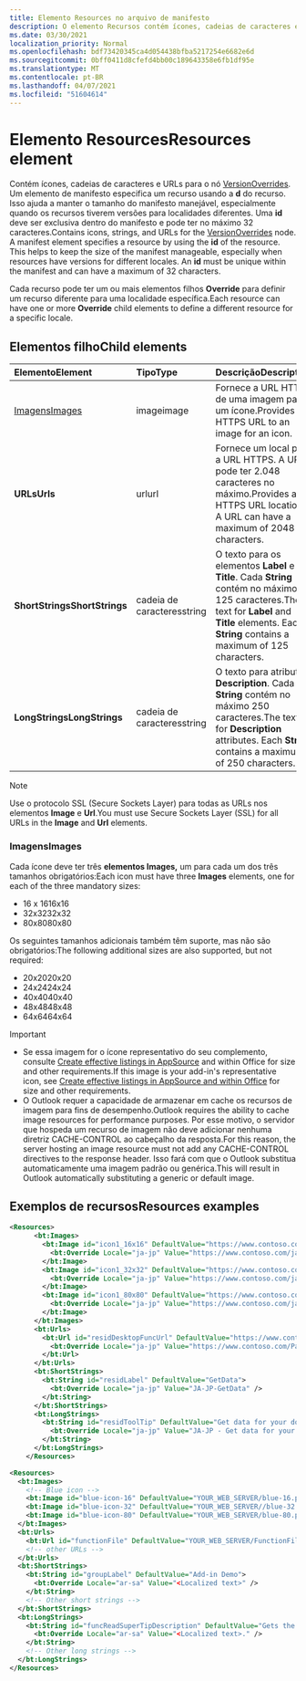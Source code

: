 ```yaml
---
title: Elemento Resources no arquivo de manifesto
description: O elemento Recursos contém ícones, cadeias de caracteres e URLs para o nó VersionOverrides.
ms.date: 03/30/2021
localization_priority: Normal
ms.openlocfilehash: bdf73420345ca4d054438bfba5217254e6682e6d
ms.sourcegitcommit: 0bff0411d8cfefd4bb00c189643358e6fb1df95e
ms.translationtype: MT
ms.contentlocale: pt-BR
ms.lasthandoff: 04/07/2021
ms.locfileid: "51604614"
---
```

# <a name="resources-element"></a><span data-ttu-id="c1823-103">Elemento Resources</span><span class="sxs-lookup"><span data-stu-id="c1823-103">Resources element</span></span>

<span data-ttu-id="c1823-p101">Contém ícones, cadeias de caracteres e URLs para o nó [VersionOverrides](versionoverrides.md). Um elemento de manifesto especifica um recurso usando a **d** do recurso. Isso ajuda a manter o tamanho do manifesto manejável, especialmente quando os recursos tiverem versões para localidades diferentes. Uma **id** deve ser exclusiva dentro do manifesto e pode ter no máximo 32 caracteres.</span><span class="sxs-lookup"><span data-stu-id="c1823-p101">Contains icons, strings, and URLs for the [VersionOverrides](versionoverrides.md) node. A manifest element specifies a resource by using the **id** of the resource. This helps to keep the size of the manifest manageable, especially when resources have versions for different locales. An **id** must be unique within the manifest and can have a maximum of 32 characters.</span></span>

<span data-ttu-id="c1823-108">Cada recurso pode ter um ou mais elementos filhos **Override** para definir um recurso diferente para uma localidade específica.</span><span class="sxs-lookup"><span data-stu-id="c1823-108">Each resource can have one or more **Override** child elements to define a different resource for a specific locale.</span></span>

## <a name="child-elements"></a><span data-ttu-id="c1823-109">Elementos filho</span><span class="sxs-lookup"><span data-stu-id="c1823-109">Child elements</span></span>

|  <span data-ttu-id="c1823-110">Elemento</span><span class="sxs-lookup"><span data-stu-id="c1823-110">Element</span></span> |  <span data-ttu-id="c1823-111">Tipo</span><span class="sxs-lookup"><span data-stu-id="c1823-111">Type</span></span>  |  <span data-ttu-id="c1823-112">Descrição</span><span class="sxs-lookup"><span data-stu-id="c1823-112">Description</span></span>  |
|:-----|:-----|:-----|
|  [<span data-ttu-id="c1823-113">Imagens</span><span class="sxs-lookup"><span data-stu-id="c1823-113">Images</span></span>](#images)            |  <span data-ttu-id="c1823-114">image</span><span class="sxs-lookup"><span data-stu-id="c1823-114">image</span></span>   |  <span data-ttu-id="c1823-115">Fornece a URL HTTPS de uma imagem para um ícone.</span><span class="sxs-lookup"><span data-stu-id="c1823-115">Provides the HTTPS URL to an image for an icon.</span></span> |
|  <span data-ttu-id="c1823-116">**URLs**</span><span class="sxs-lookup"><span data-stu-id="c1823-116">**Urls**</span></span>                |  <span data-ttu-id="c1823-117">url</span><span class="sxs-lookup"><span data-stu-id="c1823-117">url</span></span>     |  <span data-ttu-id="c1823-p102">Fornece um local para a URL HTTPS. A URL pode ter 2.048 caracteres no máximo.</span><span class="sxs-lookup"><span data-stu-id="c1823-p102">Provides an HTTPS URL location. A URL can have a maximum of 2048 characters.</span></span> |
|  <span data-ttu-id="c1823-120">**ShortStrings**</span><span class="sxs-lookup"><span data-stu-id="c1823-120">**ShortStrings**</span></span> |  <span data-ttu-id="c1823-121">cadeia de caracteres</span><span class="sxs-lookup"><span data-stu-id="c1823-121">string</span></span>  |  <span data-ttu-id="c1823-p103">O texto para os elementos **Label** e **Title**. Cada **String** contém no máximo 125 caracteres.</span><span class="sxs-lookup"><span data-stu-id="c1823-p103">The text for **Label** and **Title** elements. Each **String** contains a maximum of 125 characters.</span></span>|
|  <span data-ttu-id="c1823-124">**LongStrings**</span><span class="sxs-lookup"><span data-stu-id="c1823-124">**LongStrings**</span></span>  |  <span data-ttu-id="c1823-125">cadeia de caracteres</span><span class="sxs-lookup"><span data-stu-id="c1823-125">string</span></span>  | <span data-ttu-id="c1823-p104">O texto para atributos **Description**. Cada **String** contém no máximo 250 caracteres.</span><span class="sxs-lookup"><span data-stu-id="c1823-p104">The text for **Description** attributes. Each **String** contains a maximum of 250 characters.</span></span>|

> [!NOTE]
> <span data-ttu-id="c1823-128">Use o protocolo SSL (Secure Sockets Layer) para todas as URLs nos elementos **Image** e **Url**.</span><span class="sxs-lookup"><span data-stu-id="c1823-128">You must use Secure Sockets Layer (SSL) for all URLs in the **Image** and **Url** elements.</span></span>

### <a name="images"></a><span data-ttu-id="c1823-129">Imagens</span><span class="sxs-lookup"><span data-stu-id="c1823-129">Images</span></span>

<span data-ttu-id="c1823-130">Cada ícone deve ter três **elementos Images,** um para cada um dos três tamanhos obrigatórios:</span><span class="sxs-lookup"><span data-stu-id="c1823-130">Each icon must have three **Images** elements, one for each of the three mandatory sizes:</span></span>

- <span data-ttu-id="c1823-131">16 x 16</span><span class="sxs-lookup"><span data-stu-id="c1823-131">16x16</span></span>
- <span data-ttu-id="c1823-132">32x32</span><span class="sxs-lookup"><span data-stu-id="c1823-132">32x32</span></span>
- <span data-ttu-id="c1823-133">80x80</span><span class="sxs-lookup"><span data-stu-id="c1823-133">80x80</span></span>

<span data-ttu-id="c1823-134">Os seguintes tamanhos adicionais também têm suporte, mas não são obrigatórios:</span><span class="sxs-lookup"><span data-stu-id="c1823-134">The following additional sizes are also supported, but not required:</span></span>

- <span data-ttu-id="c1823-135">20x20</span><span class="sxs-lookup"><span data-stu-id="c1823-135">20x20</span></span>
- <span data-ttu-id="c1823-136">24x24</span><span class="sxs-lookup"><span data-stu-id="c1823-136">24x24</span></span>
- <span data-ttu-id="c1823-137">40x40</span><span class="sxs-lookup"><span data-stu-id="c1823-137">40x40</span></span>
- <span data-ttu-id="c1823-138">48x48</span><span class="sxs-lookup"><span data-stu-id="c1823-138">48x48</span></span>
- <span data-ttu-id="c1823-139">64x64</span><span class="sxs-lookup"><span data-stu-id="c1823-139">64x64</span></span>

> [!IMPORTANT]
>
> - <span data-ttu-id="c1823-140">Se essa imagem for o ícone representativo do seu complemento, consulte [Create effective listings in AppSource](/office/dev/store/create-effective-office-store-listings#create-an-icon-for-your-add-in) and within Office for size and other requirements.</span><span class="sxs-lookup"><span data-stu-id="c1823-140">If this image is your add-in's representative icon, see [Create effective listings in AppSource and within Office](/office/dev/store/create-effective-office-store-listings#create-an-icon-for-your-add-in) for size and other requirements.</span></span>
> - <span data-ttu-id="c1823-141">O Outlook requer a capacidade de armazenar em cache os recursos de imagem para fins de desempenho.</span><span class="sxs-lookup"><span data-stu-id="c1823-141">Outlook requires the ability to cache image resources for performance purposes.</span></span> <span data-ttu-id="c1823-142">Por esse motivo, o servidor que hospeda um recurso de imagem não deve adicionar nenhuma diretriz CACHE-CONTROL ao cabeçalho da resposta.</span><span class="sxs-lookup"><span data-stu-id="c1823-142">For this reason, the server hosting an image resource must not add any CACHE-CONTROL directives to the response header.</span></span> <span data-ttu-id="c1823-143">Isso fará com que o Outlook substitua automaticamente uma imagem padrão ou genérica.</span><span class="sxs-lookup"><span data-stu-id="c1823-143">This will result in Outlook automatically substituting a generic or default image.</span></span>

## <a name="resources-examples"></a><span data-ttu-id="c1823-144">Exemplos de recursos</span><span class="sxs-lookup"><span data-stu-id="c1823-144">Resources examples</span></span>

```XML
<Resources>
      <bt:Images>
        <bt:Image id="icon1_16x16" DefaultValue="https://www.contoso.com/icon_default.png">
          <bt:Override Locale="ja-jp" Value="https://www.contoso.com/ja-jp16-icon_default.png" />
        </bt:Image>
        <bt:Image id="icon1_32x32" DefaultValue="https://www.contoso.com/icon_default.png">
          <bt:Override Locale="ja-jp" Value="https://www.contoso.com/ja-jp32-icon_default.png" />
        </bt:Image>
        <bt:Image id="icon1_80x80" DefaultValue="https://www.contoso.com/icon_default.png">
          <bt:Override Locale="ja-jp" Value="https://www.contoso.com/ja-jp80-icon_default.png" />
        </bt:Image>
      </bt:Images>
      <bt:Urls>
        <bt:Url id="residDesktopFuncUrl" DefaultValue="https://www.contoso.com/Pages/Home.aspx">
          <bt:Override Locale="ja-jp" Value="https://www.contoso.com/Pages/Home.aspx" />
        </bt:Url>
      </bt:Urls>
      <bt:ShortStrings>
        <bt:String id="residLabel" DefaultValue="GetData">
          <bt:Override Locale="ja-jp" Value="JA-JP-GetData" />
        </bt:String>
      </bt:ShortStrings>
      <bt:LongStrings>
        <bt:String id="residToolTip" DefaultValue="Get data for your document.">
          <bt:Override Locale="ja-jp" Value="JA-JP - Get data for your document." />
        </bt:String>
      </bt:LongStrings>
    </Resources>
```

```xml
<Resources>
  <bt:Images>
    <!-- Blue icon -->
    <bt:Image id="blue-icon-16" DefaultValue="YOUR_WEB_SERVER/blue-16.png"/>
    <bt:Image id="blue-icon-32" DefaultValue="YOUR_WEB_SERVER//blue-32.png"/>
    <bt:Image id="blue-icon-80" DefaultValue="YOUR_WEB_SERVER/blue-80.png"/>
  </bt:Images>
  <bt:Urls>
    <bt:Url id="functionFile" DefaultValue="YOUR_WEB_SERVER/FunctionFile/Functions.html"/>
    <!-- other URLs -->
  </bt:Urls>
  <bt:ShortStrings>
    <bt:String id="groupLabel" DefaultValue="Add-in Demo">
      <bt:Override Locale="ar-sa" Value="<Localized text>" />
    </bt:String>
    <!-- Other short strings -->
  </bt:ShortStrings>
  <bt:LongStrings>
    <bt:String id="funcReadSuperTipDescription" DefaultValue="Gets the subject of the message or appointment.">
      <bt:Override Locale="ar-sa" Value="<Localized text>." />
    </bt:String>
    <!-- Other long strings -->
  </bt:LongStrings>
</Resources>
```
